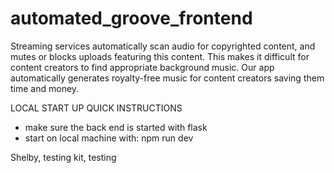 # automated_groove_frontend
Streaming services automatically scan audio for copyrighted content, and mutes or blocks uploads featuring this content. This makes it difficult for content creators to find appropriate background music. Our app automatically generates royalty-free music for content creators saving them time and money. 

LOCAL START UP QUICK INSTRUCTIONS

- make sure the back end is started with flask
- start on local machine with:
    npm run dev

Shelby, testing
kit, testing